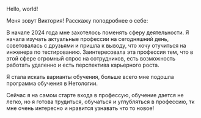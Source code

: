 Hello, world!

Меня зовут Виктория! 
Расскажу поподробнее о себе:

В начале 2024 года мне захотелось поменять сферу деятельности.
 Я начала изучать актуальные профессии на сегодняшний день, советовалась  с друзьями  и пришла к выводу, что хочу отучиться на инженера по тестированию. Заинтересовала эта профессия тем, что в этой сфере огромный спрос на сотрудников, есть возможность работать удаленно и есть перспектива карьерного роста.

Я стала искать варианты обучения, больше всего мне подошла программа обучения в Нетологии. 

Сейчас я на самом старте входа в профессую, обучение дается не легко, но я готова трудиться, обучаться и углубляться в профессию, тк мне очень интересно и нравится узнавать что то новое!